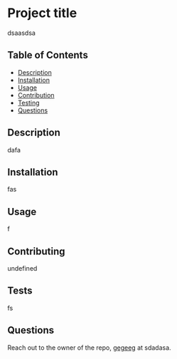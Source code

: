 # Project title
dsaasdsa

## Table of Contents
- [Description](#project-description)
- [Installation](#installation)
- [Usage](#usage)
- [Contribution](#contribution)
- [Testing](#testing)
- [Questions](#questions)

## Description
dafa

## Installation
fas

## Usage
f

## Contributing
undefined

## Tests
fs

## Questions
  Reach out to the owner of the repo, [gegeeg](https://github.com/gegeeg) at sdadasa.
  